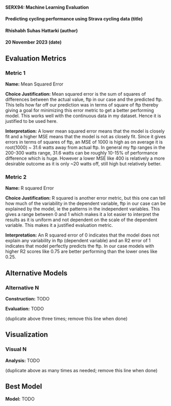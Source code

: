 #### SERX94: Machine Learning Evaluation
#### Predicting cycling performance using Strava cycling data (title)
#### Rhishabh Suhas Hattarki (author)
#### 20 November 2023 (date)

## Evaluation Metrics
### Metric 1
**Name:** Mean Squared Error

**Choice Justification:** Mean squared error is the sum of squares of differences between the actual value, ftp in our case and the predicted ftp. This tells how far off our prediction was in terms of square of ftp thereby giving a goal for minimizing this error metric to get a better performing model. This works well with the continuous data in my dataset. Hence it is justified to be used here.

**Interpretation:** A lower mean squared error means that the model is closely fit and a higher MSE means that the model is not as closely fit. Since it gives errors in terms of squares of ftp, an MSE of 1000 is high as on average it is root(1000) ~ 31.6 watts away from actual ftp. In general my ftp ranges in the 200-300 watts range, 31.6 watts can be roughly 10-15% of performance difference which is huge. However a lower MSE like 400 is relatively a more desirable outcome as it is only ~20 watts off, still high but relatively better.

### Metric 2
**Name:** R squared Error

**Choice Justification:** R squared is another error metric, but this one can tell how much of the variability in the dependent variable, ftp in our case can be explained by the model, ie the patterns in the independent variables. This gives a range between 0 and 1 which makes it a lot easier to interpret the results as it is uniform and not dependent on the scale of the dependent variable. This makes it a justified evaluation metric.

**Interpretation:** An R squared error of 0 indicates that the model does not explain any variability in ftp (dependent variable) and an R2 error of 1 indicates that model perfectly predicts the ftp. In our case models with higher R2 scores like 0.75 are better performing than the lower ones like 0.25.

## Alternative Models
### Alternative N
**Construction:** TODO

**Evaluation:** TODO

(duplicate above three times; remove this line when done)


## Visualization
### Visual N
**Analysis:** TODO

(duplicate above as many times as needed; remove this line when done)

## Best Model

**Model:** TODO